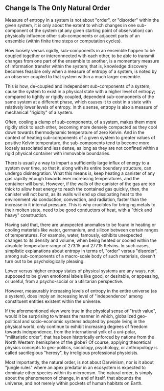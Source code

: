 ## Change Is The Only Natural Order

Measure of entropy in a system is not about "order", or "disorder" within the given system, it is only about the extent to which changes in one sub-component of the system (at any given starting point of observation) can physically influence other sub-components or adjacent parts of an ensemble (within finite time steps or computation cycles). 

How loosely versus rigidly, sub-components in an ensemble happen to be coupled together or interconnected with each other, to be able to transmit changes from one part of the ensemble to another, is a momentary measure of information transfer within the system; that is, knowledge discovery becomes feasible only when a measure of entropy of a system, is noted by an observer coupled to that system within a much larger ensemble.  

This is how, de-coupled and independent sub-components of a system, cause the system to exist in a physical state with a higher level of entropy; compared to tightly or rigidly coupled, dependent sub-components of the same system at a different phase, which causes it to exist in a state with relatively lower levels of entropy. In this sense, entropy is also a measure of mechanical "rigidity" of a system. 

Often, cooling a clump of sub-components, of a system, makes them more rigidly stick to each other, becoming more densely compacted as they cool down towards thermodynamic temperature of zero Kelvin. And in the context of heating sub-components of a given system to greater values of positive Kelvin temperature, the sub-components tend to become more loosely associated and less dense, as long as they are not confined within a rigid physical container with immovable boundaries. 

There is usually a way to impart a sufficiently large influx of energy to a system over time, so that it, along with its entire boundary structure, can undergo disintegration. What this means is, keep heating a canister of any gas rapidly enough towards ever increasing temperatures, and the container will burst. However, if the walls of the canister of the gas are too thick to allow heat energy to reach the contained gas quickly, then, the canister will not burst, as its walls will end up dissipating heat to the environment via conduction, convection, and radiation, faster than the increase in it internal pressure. This is why crucibles for bringing metals to their molten state, need to be good conductors of heat, with a "thick and heavy" construction. 

Having said that, there are unexpected anomalies to be found in heating or cooling materials like water, germanium, and silicon between certain ranges of temperatures. For example, water, famously, exhibits unexpected changes to its density and volume, when being heated or cooled within the absolute temperature range of 273.15 and 277.15 Kelvins. In such cases, simplistic explanations about entropy in terms of, "order" versus "disorder", among sub-components of a macro-scale body of such materials, doesn't turn out to be psychologically pleasing. 

Lower versus higher entropy states of physical systems are any ways, not supposed to be given emotional labels like good, or desirable, or appeasing, or useful, from a psycho-social or a utilitarian perspective.  

However, measurably increasing levels of entropy in the entire universe (as a system), does imply an increasing level of "independence" among constituent entities existent within the universe. 

If the aforementioned view were true in the physical sense of "truth value", would it be surprising to witness the manner in which, globalized geo-political and socio-economic systems adopted by people living in the physical world, only continue to exhibit increasing degrees of freedom towards independence, from the international yolk of a uni-polar, "militaristic order", that has been historically enforced by nations from the North Western hemisphere of the globe? Of course, applying theoretical physics concepts to geo-politics, sociology, psychology, or anthropology is called sacrilegious "heresy", by irreligious professional physicists. 

Most importantly, the natural order, is not about Darwinism, nor is it about "jungle rules" where an apex predator in an ecosystem is expected to dominate other species within its microcosm. The natural order, is simply about the phenomenon of change, in and of itself, that abounds the universe, and not merely within pockets of human habitats on Earth. 